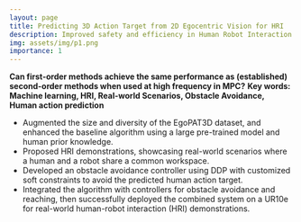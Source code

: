 ```yaml
---
layout: page
title: Predicting 3D Action Target from 2D Egocentric Vision for HRI
description: Improved safety and efficiency in Human Robot Interaction (HRI) with a 3D human action target prediction algorithm from 2D egocentric vision, implemented real-world HRI demonstrations on a UR10e robot. (paper accepted by ICRA 2024)
img: assets/img/p1.png
importance: 1
---
```

**Can first-order methods achieve the same performance as (established) second-order methods when used at high frequency in MPC?**
**Key words: Machine learning, HRI, Real-world Scenarios, Obstacle Avoidance, Human action prediction**

- Augmented the size and diversity of the EgoPAT3D dataset, and enhanced the baseline algorithm using a large pre-trained model and human prior knowledge.
- Proposed HRI demonstrations, showcasing real-world scenarios where a human and a robot share a common workspace.
- Developed an obstacle avoidance controller using DDP with customized soft constraints to avoid the predicted human action target.
- Integrated the algorithm with controllers for obstacle avoidance and reaching, then successfully deployed the combined system on a UR10e for real-world human-robot interaction (HRI) demonstrations.

